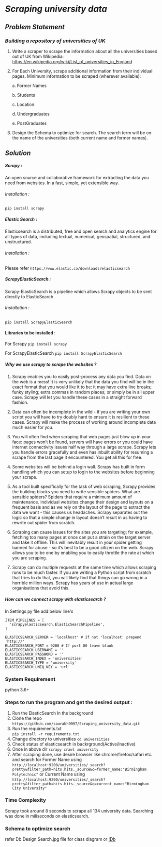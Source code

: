 # *Scraping university data*
## *Problem Statement*
### *Building a repository of universities of UK*
1. Write a scraper to scrape the information about all the universities based out of UK from Wikipedia: https://en.wikipedia.org/wiki/List_of_universities_in_England 
2. For Each University, scrape additional information from their individual pages. Minimum information to be scraped (wherever available): 
    
    a. Former Names 
    
    b. Students 
    
    c. Location 
    
    d. Undergraduates 
    
    e. PostGraduates 
3. Design the Schema to optimize for search. The search term will be on the name of the universities (both current name and former names). 

## *Solution*

##### Scrapy :
An open source and collaborative framework for extracting the data you need from websites.
In a fast, simple, yet extensible way.
###### Installation :
```pip install scrapy```

##### Elastic Search :
Elasticsearch is a distributed, free and open search and analytics engine for all types of data, including textual, numerical, geospatial, structured, and unstructured.
###### Installation :
Please refer ```https://www.elastic.co/downloads/elasticsearch```

##### ScrapyElasticSearch :
Scrapy-ElasticSearch is a pipeline which allows Scrapy objects to be sent directly to ElasticSearch
###### Installation :
```pip install ScrapyElasticSearch```

#### Libraries to be installed :
For Scrapy ```pip install scrapy```

For ScrapyElasticSearch ```pip install ScrapyElasticSearch```

##### *Why we use scrapy to scrape the websites ?*
1. Scrapy enables you to easily post-process any data you find. Data on the web is a mess! It is very unlikely that the data you find will be in the exact format that you would like it to be: it may have extra line breaks; funky styling; extra commas in random places; or simply be in all upper case. Scrapy will let you handle these cases in a straight forward fashion.

2. Data can often be incomplete in the wild - if you are writing your own script you will have to try doubly hard to ensure it is resilient to these cases. Scrapy will make the process of working around incomplete data much easier for you.

3. You will often find when scraping that web pages just blow up in your face: pages won’t be found, servers will have errors or you could have internet connectivity issues half way through a large scrape. Scrapy lets you handle errors gracefully and even has inbuilt ability for resuming a scrape from the last page it encountered. You get all this for free.

4. Some websites will be behind a login wall. Scrapy has built in form handling which you can setup to login to the websites before beginning your scrape.

5. As a tool built specifically for the task of web scraping, Scrapy provides the building blocks you need to write sensible spiders. What are sensible spiders? Spiders that require a minimum amount of maintenance. Individual websites change their design and layouts on a frequent basis and as we rely on the layout of the page to extract the data we want - this causes us headaches. Scrapy separates out the logic so that a simple change in layout doesn’t result in us having to rewrite out spider from scratch.

6. Scraping can cause issues for the sites you are targeting; for example, fetching too many pages at once can put a strain on the target server and take it offline. This will inevitably result in your spider getting banned for abuse - so it’s best to be a good citizen on the web. Scrapy allows you to be one by enabling you to easily throttle the rate at which you are scraping.

7. Scrapy can do multiple requests at the same time which allows scraping runs to be much faster. If you are writing a Python script from scratch that tries to do that, you will likely find that things can go wrong in a horrible million ways. Scrapy has years of use in actual large organisations that avoid this.


##### *How can we connect scrapy with elasticsearch ?*
In Settings.py file add below line's
```
ITEM_PIPELINES = [
  'scrapyelasticsearch.ElasticSearchPipeline',
]

ELASTICSEARCH_SERVER = 'localhost' # If not 'localhost' prepend 'http://'
ELASTICSEARCH_PORT = 9200 # If port 80 leave blank
ELASTICSEARCH_USERNAME = ''
ELASTICSEARCH_PASSWORD = ''
ELASTICSEARCH_INDEX = 'universities'
ELASTICSEARCH_TYPE = 'university'
ELASTICSEARCH_UNIQ_KEY = 'url'
```

### System Requirement 
python 3.6+

### Steps to run the program and get the desired output :
1. Run the ElasticSearch In the background
2. Clone the repo 
    ```https://github.com/saurabh9997/Scraping_university_data.git```
3. Run the requirements.txt  
   ```pip install -r requirements.txt```
4. Change directory to universities 
    ```cd universities```
5. Check status of elasticsearch in backrground(Active/Inactive)
6. Once in above dir 
    ```scrapy crawl university```
7. After scraping done, use desire browser like chrome/firefox/safari etc. and search for
    Former Name using ```http://localhost:9200/universities/_search?pretty&filter_path=hits.hits._source&q=former_name:"Birmingham Polytechnic"```
    or Current Name using ```http://localhost:9200/universities/_search?pretty&filter_path=hits.hits._source&q=current_name:"Birmingham City University"```
    
### Time Complexity
Scrapy took around 8 seconds to scrape all 134 university data.
Searching was done in miliseconds on elasticsearch.

### Schema to optimize search 
 refer Db Design Search.jpg file for class diagram or 
 [!Db](https://github.com/saurabh9997/Scraping_university_data/blob/master/Db%20Design%20Search.jpg?raw=true)
 


